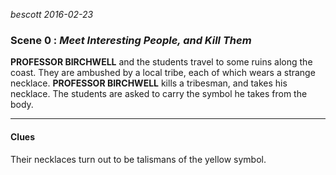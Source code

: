 
*bescott 2016-02-23*


### Scene 0 : *Meet Interesting People, and Kill Them* ###

**PROFESSOR BIRCHWELL** and the students travel to some ruins along the coast.
They are ambushed by a local tribe, each of which wears a strange necklace.
**PROFESSOR BIRCHWELL** kills a tribesman, and takes his necklace.
The students are asked to carry the symbol he takes from the body.

---


#### Clues ####

Their necklaces turn out to be talismans of the yellow symbol.

